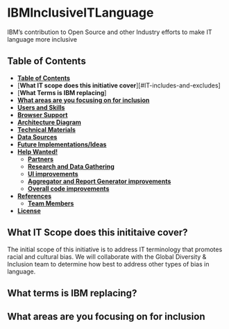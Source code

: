 # IBMInclusiveITLanguage
IBM’s contribution to Open Source and other Industry efforts to make IT language more inclusive

## **Table of Contents**

  - [**Table of Contents**](#table-of-contents)  
  - [**What IT scope does this initiative cover**][#IT-includes-and-excludes]
  - [**What Terms is IBM replacing**]
  - [**What areas are you focusing on for inclusion**](#types-of-discriminatory-terms)
 - [**Users and Skills**](#users-and-skills)
  - [**Browser Support**](#browser-support)
  - [**Architecture Diagram**](#architecture-diagram)
  - [**Technical Materials**](#technical-materials)
  - [**Data Sources**](#data-sources)
  - [**Future Implementations/Ideas**](#future-implementationsideas)
  - [**Help Wanted!**](#help-wanted)
    - [**Partners**](#partners)
    - [**Research and Data Gathering**](#research-and-data-gathering)
    - [**UI improvements**](#ui-improvements)
    - [**Aggregator and Report Generator improvements**](#aggregator-and-report-generator-improvements)
    - [**Overall code improvements**](#overall-code-improvements)
  - [**References**](#references)
      - [**Team Members**](#team-members)
  - [**License**](#license)




<a name="out"></a>
## **What IT Scope does this inititaive cover?**
The initial scope of this initiative is to address IT terminology that promotes racial and cultural bias. We will collaborate with the Global Diversity & Inclusion team to determine how best to address other types of bias in language.


<a name="out"></a>

## **What terms is IBM replacing?**

<a name="out"></a>
## **What areas are you focusing on for inclusion**
